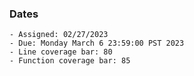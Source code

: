 ### Dates

    - Assigned: 02/27/2023
    - Due: Monday March 6 23:59:00 PST 2023
    - Line coverage bar: 80
    - Function coverage bar: 85
